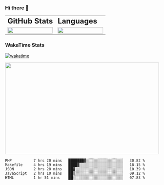 <div style="max-width: 980px; margin: 0 auto">

### Hi there 👋
<table>
 <tr>
    <td><b style="font-size:24px">GitHub Stats</b></td>
    <td><b style="font-size:24px">Languages</b></td>
 </tr>
 <tr>
    <td style="width: 50%">
        <figure style="width:100%; margin:0">
            <img src="https://github-readme-stats.vercel.app/api?username=kasapvictor&hide=contribs&show_icons=true&theme=cobalt" width="100%" height="100%"/>
        </figure>
    </td>
    <td style="width: 50%">
        <figure style="width: 100%; margin:0">
            <img src="https://github-readme-stats.vercel.app/api/top-langs/?username=kasapvictor&layout=compact&hide_border=true" width="100%" height="100%" />
        </figure>
    </td>
 </tr>
</table>

### WakaTime Stats

[![wakatime](https://wakatime.com/badge/user/e8e29ae6-42d6-4cc3-b1d4-94b3bb378216.svg)](https://wakatime.com/@e8e29ae6-42d6-4cc3-b1d4-94b3bb378216)

<p>
<img src="https://wakatime.com/share/@Vick/6d27d4dd-d677-4757-a360-65ce7e172f54.svg" width="100%" height="300" />
</p>

</div>

<!--START_SECTION:waka-->
```text
PHP          7 hrs 20 mins   ███████▓░░░░░░░░░░░░░░░░░   30.82 % 
Makefile     4 hrs 19 mins   ████▓░░░░░░░░░░░░░░░░░░░░   18.15 % 
JSON         2 hrs 28 mins   ██▓░░░░░░░░░░░░░░░░░░░░░░   10.39 % 
JavaScript   2 hrs 10 mins   ██▒░░░░░░░░░░░░░░░░░░░░░░   09.12 % 
HTML         1 hr 51 mins    ██░░░░░░░░░░░░░░░░░░░░░░░   07.83 % 
```
<!--END_SECTION:waka-->


